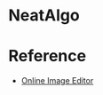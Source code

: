 # NeatAlgo

# Reference
* [Online Image Editor](https://www.fotor.com/photo-editor-app/editor/sticker)